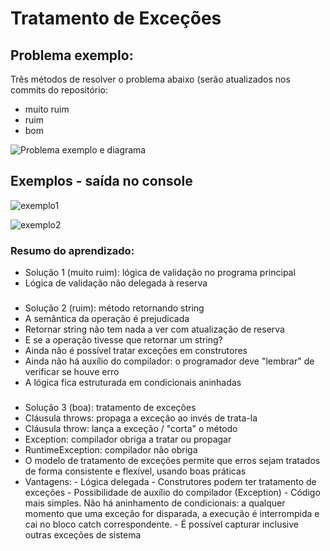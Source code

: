 # Tratamento de Exceções

## Problema exemplo:
Três métodos de resolver o problema abaixo (serão atualizados nos commits do repositório:
- muito ruim
- ruim
- bom

![Problema exemplo e diagrama](https://github.com/user-attachments/assets/7eca394d-6c0e-47f1-84b8-d07082629355)

## Exemplos - saída no console

![exemplo1](https://github.com/user-attachments/assets/3cea90cd-c2ce-459f-b9c0-57bf82a5477f)

![exemplo2](https://github.com/user-attachments/assets/0bb404fa-c8ee-494d-afce-90241db77f28)

### Resumo do aprendizado:
- Solução 1 (muito ruim): lógica de validação no programa principal
- Lógica de validação não delegada à reserva
###
- Solução 2 (ruim): método retornando string
- A semântica da operação é prejudicada
- Retornar string não tem nada a ver com atualização de reserva
- E se a operação tivesse que retornar um string?
- Ainda não é possível tratar exceções em construtores
- Ainda não há auxílio do compilador: o programador deve "lembrar" de verificar se houve
erro
- A lógica fica estruturada em condicionais aninhadas
###
- Solução 3 (boa): tratamento de exceções
- Cláusula throws: propaga a exceção ao invés de trata-la
- Cláusula throw: lança a exceção / "corta" o método
- Exception: compilador obriga a tratar ou propagar
- RuntimeException: compilador não obriga
- O modelo de tratamento de exceções permite que erros sejam tratados de forma consistente e
flexível, usando boas práticas
- Vantagens:
      - Lógica delegada
      - Construtores podem ter tratamento de exceções
      - Possibilidade de auxílio do compilador (Exception)
      - Código mais simples. Não há aninhamento de condicionais: a qualquer momento que uma exceção for
      disparada, a execução é interrompida e cai no bloco catch correspondente.
      - É possível capturar inclusive outras exceções de sistema
